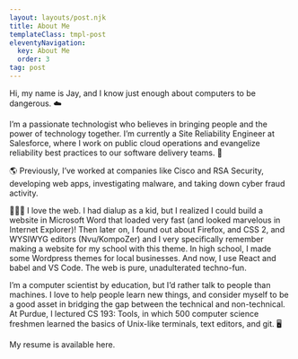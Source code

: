 ```yaml
---
layout: layouts/post.njk
title: About Me
templateClass: tmpl-post
eleventyNavigation:
  key: About Me
  order: 3
tag: post
---
```


Hi, my name is Jay, and I know just enough about computers to be dangerous.
☁️

I’m a passionate technologist who believes in bringing people and the power of technology together. I’m currently a Site Reliability Engineer at Salesforce, where I work on public cloud operations and evangelize reliability best practices to our software delivery teams.
🔐

🌎 Previously, I’ve worked at companies like Cisco and RSA Security, developing web apps, investigating malware, and taking down cyber fraud activity.


👨🏻‍🏫 I love the web. I had dialup as a kid, but I realized I could build a website in Microsoft Word that loaded very fast (and looked marvelous in Internet Explorer)! Then later on, I found out about Firefox, and CSS 2, and WYSIWYG editors (Nvu/KompoZer) and I very specifically remember making a website for my school with this theme. In high school, I made some Wordpress themes for local businesses. And now, I use React and babel and VS Code. The web is pure, unadulterated techno-fun.


I’m a computer scientist by education, but I’d rather talk to people than machines. I love to help people learn new things, and consider myself to be a good asset in bridging the gap between the technical and non-technical. At Purdue, I lectured CS 193: Tools, in which 500 computer science freshmen learned the basics of Unix-like terminals, text editors, and git.
🖥

My resume is available here.
